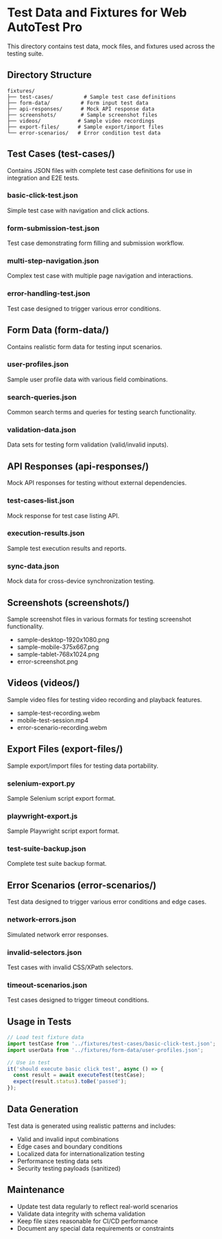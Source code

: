 # Test Data and Fixtures for Web AutoTest Pro

This directory contains test data, mock files, and fixtures used across the testing suite.

## Directory Structure

```
fixtures/
├── test-cases/          # Sample test case definitions
├── form-data/          # Form input test data  
├── api-responses/      # Mock API response data
├── screenshots/        # Sample screenshot files
├── videos/            # Sample video recordings
├── export-files/      # Sample export/import files
└── error-scenarios/   # Error condition test data
```

## Test Cases (test-cases/)

Contains JSON files with complete test case definitions for use in integration and E2E tests.

### basic-click-test.json
Simple test case with navigation and click actions.

### form-submission-test.json  
Test case demonstrating form filling and submission workflow.

### multi-step-navigation.json
Complex test case with multiple page navigation and interactions.

### error-handling-test.json
Test case designed to trigger various error conditions.

## Form Data (form-data/)

Contains realistic form data for testing input scenarios.

### user-profiles.json
Sample user profile data with various field combinations.

### search-queries.json
Common search terms and queries for testing search functionality.

### validation-data.json
Data sets for testing form validation (valid/invalid inputs).

## API Responses (api-responses/)

Mock API responses for testing without external dependencies.

### test-cases-list.json
Mock response for test case listing API.

### execution-results.json
Sample test execution results and reports.

### sync-data.json
Mock data for cross-device synchronization testing.

## Screenshots (screenshots/)

Sample screenshot files in various formats for testing screenshot functionality.

- sample-desktop-1920x1080.png
- sample-mobile-375x667.png
- sample-tablet-768x1024.png
- error-screenshot.png

## Videos (videos/)

Sample video files for testing video recording and playback features.

- sample-test-recording.webm
- mobile-test-session.mp4
- error-scenario-recording.webm

## Export Files (export-files/)

Sample export/import files for testing data portability.

### selenium-export.py
Sample Selenium script export format.

### playwright-export.js
Sample Playwright script export format.

### test-suite-backup.json
Complete test suite backup format.

## Error Scenarios (error-scenarios/)

Test data designed to trigger various error conditions and edge cases.

### network-errors.json
Simulated network error responses.

### invalid-selectors.json
Test cases with invalid CSS/XPath selectors.

### timeout-scenarios.json
Test cases designed to trigger timeout conditions.

## Usage in Tests

```javascript
// Load test fixture data
import testCase from '../fixtures/test-cases/basic-click-test.json';
import userData from '../fixtures/form-data/user-profiles.json';

// Use in test
it('should execute basic click test', async () => {
  const result = await executeTest(testCase);
  expect(result.status).toBe('passed');
});
```

## Data Generation

Test data is generated using realistic patterns and includes:

- Valid and invalid input combinations
- Edge cases and boundary conditions  
- Localized data for internationalization testing
- Performance testing data sets
- Security testing payloads (sanitized)

## Maintenance

- Update test data regularly to reflect real-world scenarios
- Validate data integrity with schema validation
- Keep file sizes reasonable for CI/CD performance
- Document any special data requirements or constraints